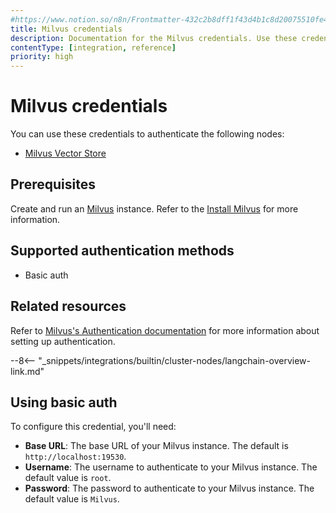 ```yaml
---
#https://www.notion.so/n8n/Frontmatter-432c2b8dff1f43d4b1c8d20075510fe4
title: Milvus credentials
description: Documentation for the Milvus credentials. Use these credentials to authenticate Milvus in n8n, a workflow automation platform.
contentType: [integration, reference]
priority: high
---
```


# Milvus credentials

You can use these credentials to authenticate the following nodes:

* [Milvus Vector Store](/integrations/builtin/cluster-nodes/root-nodes/n8n-nodes-langchain.vectorstoremilvus.md)

## Prerequisites

Create and run an [Milvus](https://milvus.io/) instance. Refer to the [Install Milvus](https://milvus.io/docs/install-overview.md) for more information.

## Supported authentication methods

- Basic auth

## Related resources

Refer to [Milvus's Authentication documentation](https://milvus.io/docs/authenticate.md?tab=docker#Authenticate-User-Access) for more information about setting up authentication.

--8<-- "_snippets/integrations/builtin/cluster-nodes/langchain-overview-link.md"

## Using basic auth

To configure this credential, you'll need:

* **Base URL**: The base URL of your Milvus instance. The default is `http://localhost:19530`.
* **Username**: The username to authenticate to your Milvus instance. The default value is `root`.
* **Password**: The password to authenticate to your Milvus instance. The default value is `Milvus`.
